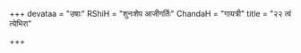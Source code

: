 +++
devataa = "उषाः"
RShiH = "शुनःशेप आजीगर्तिः"
ChandaH = "गायत्री"
title = "२२ त्वं त्येभिरा"

+++
